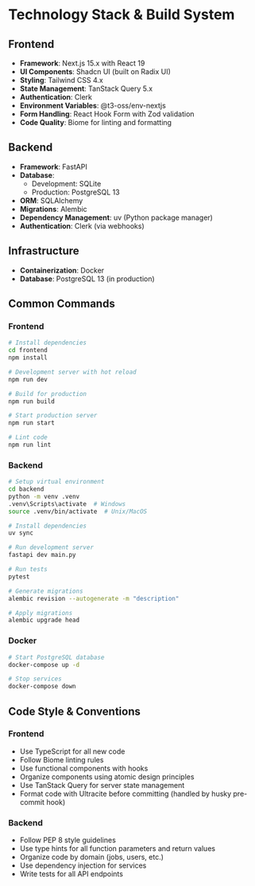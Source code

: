 # Technology Stack & Build System

## Frontend
- **Framework**: Next.js 15.x with React 19
- **UI Components**: Shadcn UI (built on Radix UI)
- **Styling**: Tailwind CSS 4.x
- **State Management**: TanStack Query 5.x
- **Authentication**: Clerk
- **Environment Variables**: @t3-oss/env-nextjs
- **Form Handling**: React Hook Form with Zod validation
- **Code Quality**: Biome for linting and formatting

## Backend
- **Framework**: FastAPI
- **Database**: 
  - Development: SQLite
  - Production: PostgreSQL 13
- **ORM**: SQLAlchemy
- **Migrations**: Alembic
- **Dependency Management**: uv (Python package manager)
- **Authentication**: Clerk (via webhooks)

## Infrastructure
- **Containerization**: Docker
- **Database**: PostgreSQL 13 (in production)

## Common Commands

### Frontend
```bash
# Install dependencies
cd frontend
npm install

# Development server with hot reload
npm run dev

# Build for production
npm run build

# Start production server
npm run start

# Lint code
npm run lint
```

### Backend
```bash
# Setup virtual environment
cd backend
python -m venv .venv
.venv\Scripts\activate  # Windows
source .venv/bin/activate  # Unix/MacOS

# Install dependencies
uv sync

# Run development server
fastapi dev main.py

# Run tests
pytest

# Generate migrations
alembic revision --autogenerate -m "description"

# Apply migrations
alembic upgrade head
```

### Docker
```bash
# Start PostgreSQL database
docker-compose up -d

# Stop services
docker-compose down
```

## Code Style & Conventions

### Frontend
- Use TypeScript for all new code
- Follow Biome linting rules
- Use functional components with hooks
- Organize components using atomic design principles
- Use TanStack Query for server state management
- Format code with Ultracite before committing (handled by husky pre-commit hook)

### Backend
- Follow PEP 8 style guidelines
- Use type hints for all function parameters and return values
- Organize code by domain (jobs, users, etc.)
- Use dependency injection for services
- Write tests for all API endpoints